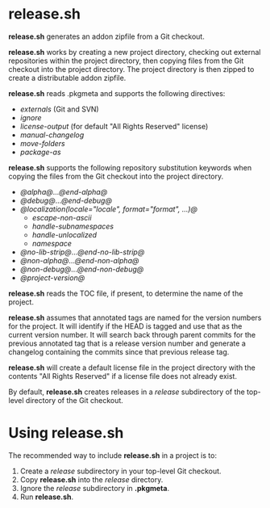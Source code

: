 release.sh
==========

__release.sh__ generates an addon zipfile from a Git checkout.

__release.sh__ works by creating a new project directory, checking out external
repositories within the project directory, then copying files from the Git
checkout into the project directory.  The project directory is then zipped to
create a distributable addon zipfile.

__release.sh__ reads .pkgmeta and supports the following directives:

  - *externals* (Git and SVN)
  - *ignore*
  - *license-output* (for default "All Rights Reserved" license)
  - *manual-changelog*
  - *move-folders*
  - *package-as*

__release.sh__ supports the following repository substitution keywords when
copying the files from the Git checkout into the project directory.

  - *@alpha@*...*@end-alpha@*
  - *@debug@*...*@end-debug@*
  - *@localization(locale="locale", format="format", ...)@*
    - *escape-non-ascii*
    - *handle-subnamespaces*
    - *handle-unlocalized*
    - *namespace*
  - *@no-lib-strip@*...*@end-no-lib-strip@*
  - *@non-alpha@*...*@end-non-alpha@*
  - *@non-debug@*...*@end-non-debug@*
  - *@project-version@*

__release.sh__ reads the TOC file, if present, to determine the name of the
project.

__release.sh__ assumes that annotated tags are named for the version numbers for
the project.  It will identify if the HEAD is tagged and use that as the
current version number.  It will search back through parent commits for the
previous annotated tag that is a release version number and generate a
changelog containing the commits since that previous release tag.

__release.sh__ will create a default license file in the project directory with
the contents "All Rights Reserved" if a license file does not already exist.

By default, __release.sh__ creates releases in a *release* subdirectory of the
top-level directory of the Git checkout.

Using release.sh
================

The recommended way to include __release.sh__ in a project is to:

1.  Create a *release* subdirectory in your top-level Git checkout.
2.  Copy __release.sh__ into the *release* directory.
3.  Ignore the *release* subdirectory in __.pkgmeta__.
4.  Run __release.sh__.
